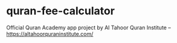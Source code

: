 # quran-fee-calculator
Official Quran Academy app project by Al Tahoor Quran Institute – https://altahoorquraninstitute.com/
